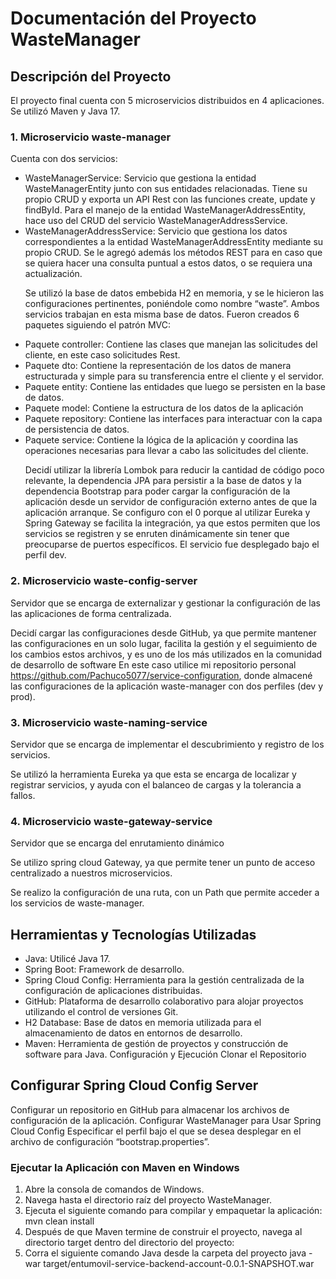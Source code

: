 # Documentación del Proyecto WasteManager

## Descripción del Proyecto
El proyecto final cuenta con 5 microservicios distribuidos en 4 aplicaciones. Se utilizó Maven y Java 17.

### 1.	Microservicio waste-manager
Cuenta con dos servicios: <p>
-	WasteManagerService: Servicio que gestiona la entidad WasteManagerEntity junto con sus entidades relacionadas. Tiene su propio CRUD y exporta un API Rest con las funciones create, update y findById. Para el manejo de la entidad WasteManagerAddressEntity, hace uso del CRUD del servicio WasteManagerAddressService.
-	WasteManagerAddressService: Servicio que gestiona los datos correspondientes a la entidad WasteManagerAddressEntity mediante su propio CRUD. Se le agregó además los métodos REST para en caso que se quiera hacer una consulta puntual a estos datos, o se requiera una actualización.<p>
Se utilizó la base de datos embebida H2 en memoria, y se le hicieron las configuraciones pertinentes, poniéndole como nombre “waste”. Ambos servicios trabajan en esta misma base de datos.
Fueron creados 6 paquetes siguiendo el patrón MVC:<p>
-	Paquete controller: Contiene las clases que manejan las solicitudes del cliente, en este caso solicitudes Rest.
-	Paquete dto: Contiene la representación de los datos de manera estructurada y simple para su transferencia entre el cliente y el servidor.
-	Paquete entity: Contiene las entidades que luego se persisten en la base de datos.
-	Paquete model: Contiene la estructura de los datos de la aplicación
-	Paquete repository: Contiene las interfaces para interactuar con la capa de persistencia de datos.
-	Paquete service: Contiene la lógica de la aplicación y coordina las operaciones necesarias para llevar a cabo las solicitudes del cliente.<p>
Decidí utilizar la librería Lombok para reducir la cantidad de código poco relevante, la dependencia JPA para persistir a la base de datos y la dependencia Bootstrap para poder cargar la configuración de la aplicación desde un servidor de configuración externo antes de que la aplicación arranque.
Se configuro con el 0 porque al utilizar Eureka y Spring Gateway se facilita la integración, ya que estos permiten que los servicios se registren y se enruten dinámicamente sin tener que preocuparse de puertos específicos. 
El servicio fue desplegado bajo el perfil dev.

### 2.	Microservicio waste-config-server
Servidor que se encarga de externalizar y gestionar la configuración de las las aplicaciones de forma centralizada.<p>
Decidí cargar las configuraciones desde GitHub, ya que permite mantener las configuraciones en un solo lugar, facilita la gestión y el seguimiento de los cambios estos archivos, y es uno de los más utilizados en la comunidad de desarrollo de software
En este caso utilice mi repositorio personal https://github.com/Pachuco5077/service-configuration, donde almacené las configuraciones de la aplicación waste-manager con dos perfiles (dev y prod).

### 3.	Microservicio waste-naming-service
Servidor que se encarga de implementar el descubrimiento y registro de los servicios.<p>
Se utilizó la herramienta Eureka ya que esta se encarga de localizar y registrar servicios, y ayuda con el balanceo de cargas y la tolerancia a fallos.

### 4.	Microservicio waste-gateway-service
Servidor que se encarga del enrutamiento dinámico<p>
Se utilizo spring cloud Gateway, ya que permite tener un punto de acceso centralizado a nuestros microservicios.<p>
Se realizo la configuración de una ruta, con un Path que permite acceder a los servicios de waste-manager.

## Herramientas y Tecnologías Utilizadas
-	Java: Utilicé Java 17.
-	Spring Boot: Framework de desarrollo.
-	Spring Cloud Config: Herramienta para la gestión centralizada de la configuración de aplicaciones distribuidas.
-	GitHub: Plataforma de desarrollo colaborativo para alojar proyectos utilizando el control de versiones Git.
-	H2 Database: Base de datos en memoria utilizada para el almacenamiento de datos en entornos de desarrollo.
-	Maven: Herramienta de gestión de proyectos y construcción de software para Java.
Configuración y Ejecución
Clonar el Repositorio

## Configurar Spring Cloud Config Server
Configurar un repositorio en GitHub para almacenar los archivos de configuración de la aplicación.
Configurar WasteManager para Usar Spring Cloud Config
Especificar el perfil bajo el que se desea desplegar en el archivo de configuración “bootstrap.properties”.
### Ejecutar la Aplicación con Maven en Windows<p>
1.	Abre la consola de comandos de Windows.
2.	Navega hasta el directorio raíz del proyecto WasteManager.
3.	Ejecuta el siguiente comando para compilar y empaquetar la aplicación:
mvn clean install
4.	Después de que Maven termine de construir el proyecto, navega al directorio target dentro del directorio del proyecto:
5.	Corra el siguiente comando Java desde la carpeta del proyecto
java -war target/entumovil-service-backend-account-0.0.1-SNAPSHOT.war

